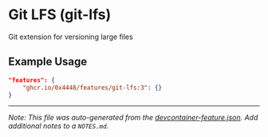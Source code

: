 
# Git LFS (git-lfs)

Git extension for versioning large files

## Example Usage

```json
"features": {
    "ghcr.io/0x4448/features/git-lfs:3": {}
}
```





---

_Note: This file was auto-generated from the [devcontainer-feature.json](https://github.com/0x4448/features/blob/main/src/git-lfs/devcontainer-feature.json).  Add additional notes to a `NOTES.md`._
